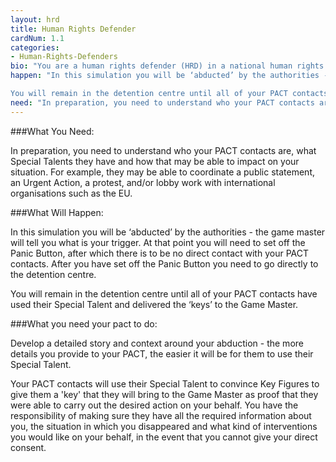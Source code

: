 ```yaml
---
layout: hrd
title: Human Rights Defender
cardNum: 1.1
categories:
- Human-Rights-Defenders
bio: "You are a human rights defender (HRD) in a national human rights organisation that carries out research and campaigning on human rights issues, including government accountability. You and your colleagues are often under surveillance: you are being followed, your office is bugged and the authorities carry out active network mapping of your circles. Your colleagues and partners have received threats in the past, and you believe your adversaries have the power/capacity to act on these threats. You have been taking a greater interest in your own personal security, especially when travelling to remote areas."
happen: "In this simulation you will be ‘abducted’ by the authorities - the game master will tell you what is your trigger. At that point you will need to set off the Panic Button, after which there is to be no direct contact with your PACT contacts. After you have set off the Panic Button you need to go directly to the detention centre.

You will remain in the detention centre until all of your PACT contacts have used their Special Talent and delivered the ‘keys’ to the Game Master. "
need: "In preparation, you need to understand who your PACT contacts are, what Special Talents they have and how that may be able to impact on your situation. For example, they may be able to coordinate a public statement, an Urgent Action, a protest, and/or lobby work with international organisations such as the EU."
---
```

###What You Need:

In preparation, you need to understand who your PACT contacts are, what Special Talents they have and how that may be able to impact on your situation. For example, they may be able to coordinate a public statement, an Urgent Action, a protest, and/or lobby work with international organisations such as the EU.

###What Will Happen:

In this simulation you will be ‘abducted’ by the authorities - the game master will tell you what is your trigger. At that point you will need to set off the Panic Button, after which there is to be no direct contact with your PACT contacts. After you have set off the Panic Button you need to go directly to the detention centre.

You will remain in the detention centre until all of your PACT contacts have used their Special Talent and delivered the ‘keys’ to the Game Master.

###What you need your pact to do:

Develop a detailed story and context around your abduction - the more details you provide to your PACT, the easier it will be for them to use their Special Talent.

Your PACT contacts will use their Special Talent to convince Key Figures to give them a 'key' that they will bring to the Game Master as proof that they were able to carry out the desired action on your behalf. You have the responsibility of making sure they have all the required information about you, the situation in which you disappeared and what kind of interventions you would like on your behalf, in the event that you cannot give your direct consent.
